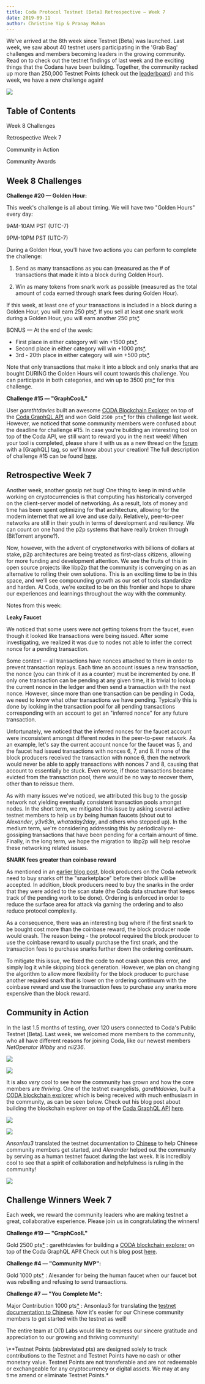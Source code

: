 ```yaml
---
title: Coda Protocol Testnet [Beta] Retrospective — Week 7
date: 2019-09-11
author: Christine Yip & Pranay Mohan
---
```


We've arrived at the 8th week since Testnet [Beta] was launched. Last week, we saw about 40 testnet users participating in the 'Grab Bag' challenges and members becoming leaders in the growing community. Read on to check out the testnet findings of last week and the exciting things that the Codans have been building. Together, the community racked up more than 250,000 Testnet Points (check out the [leaderboard](https://codaprotocol.com/testnet.html)) and this week, we have a new challenge again! 

![](/static/blog/testnet-retro-7/twitter-card.jpg)

## Table of Contents

Week 8 Challenges

Retrospective Week 7

Community in Action

Community Awards

## Week 8 Challenges

**Challenge #20 — Golden Hour:**

This week's challenge is all about timing. We will have two "Golden Hours" every day:

9AM-10AM PST (UTC-7)

9PM-10PM PST (UTC-7)

During a Golden Hour, you'll have two actions you can perform to complete the challenge:

1) Send as many transactions as you can (measured as the # of transactions that made it into a block during Golden Hour).

2) Win as many tokens from snark work as possible (measured as the total amount of coda earned through snark fees during Golden Hour).

If this week, at least one of your transactions is included in a block during a Golden Hour, you will earn 250 pts[\*](#disclaimer).
If you sell at least one snark work during a Golden Hour, you will earn another 250 pts[\*](#disclaimer).

BONUS — At the end of the week:

- First place in either category will win +1500 pts[\*](#disclaimer).
- Second place in either category will win +1000 pts[\*](#disclaimer).
- 3rd - 20th place in either category will win +500 pts[\*](#disclaimer).

Note that only transactions that make it into a block and only snarks that are bought DURING the Golden Hours will count towards this challenge. You can participate in both categories, and win up to 3500 pts[\*](#disclaimer) for this challenge.

**Challenge #15 — "GraphCoolL"**

User *garethtdavies* built an awesome [CODA Blockchain Explorer](https://www.notion.so/codaprotocol/Testnet-Beta-Week-7-Recap-Blog-Post-9a936a0cb3c646189816f6ff872422b8#14bac81942f24cebab129c5b29752e14) on top of the [Coda GraphQL API](https://garethtdavies.com/crypto/first-steps-with-coda-graphql-api.html) and won Gold `2500 pts`[\*](#disclaimer) for this challenge last week. 
However, we noticed that some community members were confused about the deadline for challenge #15. In case you're building an interesting tool on top of the Coda API, we still want to reward you in the next week!
When your tool is completed, please share it with us as a new thread on the [forum](https://forums.codaprotocol.com/) with a [GraphQL] tag, so we'll know about your creation! The full description of challenge #15 can be found [here](https://codaprotocol.com/docs/coda-testnet/#challenges).

## Retrospective Week 7

Another week, another gossip net bug! One thing to keep in mind while working on cryptocurrencies is that computing has historically converged on the client-server model of networking. As a result, lots of money and time has been spent optimizing for that architecture, allowing for the modern internet that we all love and use daily. Relatively, peer-to-peer networks are still in their youth in terms of development and resiliency. We can count on one hand the p2p systems that have really broken through (BitTorrent anyone?).

Now, however, with the advent of cryptonetworks with billions of dollars at stake, p2p architectures are being treated as first-class citizens, allowing for more funding and development attention. We see the fruits of this in open source projects like libp2p that the community is converging on as an alternative to rolling their own solutions. This is an exciting time to be in this space, and we'll see compounding growth as our set of tools standardize and harden. At Coda, we're excited to be on this frontier and hope to share our experiences and learnings throughout the way with the community. 

Notes from this week:

**Leaky Faucet**

We noticed that some users were not getting tokens from the faucet, even though it looked like transactions were being issued. After some investigating, we realized it was due to nodes not able to infer the correct nonce for a pending transaction.

Some context -- all transactions have nonces attached to them in order to prevent transaction replays. Each time an account issues a new transaction, the nonce (you can think of it as a counter) must be incremented by one. If only one transaction can be pending at any given time, it is trivial to lookup the current nonce in the ledger and then send a transaction with the next nonce. However, since more than one transaction can be pending in Coda, we need to know what other transactions we have pending. Typically this is done by looking in the transaction pool for all pending transactions corresponding with an account to get an "inferred nonce" for any future transaction.

Unfortunately, we noticed that the inferred nonces for the faucet account were inconsistent amongst different nodes in the peer-to-peer network. As an example, let's say the current account nonce for the faucet was 5, and the faucet had issued transactions with nonces 6, 7, and 8. If none of the block producers received the transaction with nonce 6, then the network would never be able to apply transactions with nonces 7 and 8, causing that account to essentially be stuck. Even worse, if those transactions became evicted from the transaction pool, there would be no way to recover them, other than to reissue them.

As with many issues we've noticed, we attributed this bug to the gossip network not yielding eventually consistent transaction pools amongst nodes. In the short term, we mitigated this issue by asking several active testnet members to help us by being human faucets (shout out to *Alexander*, *y3v63n*, *whataday2day*, and others who stepped up). In the medium term, we're considering addressing this by periodically re-gossiping transactions that have been pending for a certain amount of time. Finally, in the long term, we hope the migration to libp2p will help resolve these networking related issues.

**SNARK fees greater than coinbase reward**

As mentioned in an [earlier blog post](https://codaprotocol.com/blog/testnet-retro-6.html), block producers on the Coda network need to buy snarks off the "snarketplace" before their block will be accepted. In addition, block producers need to buy the snarks in the order that they were added to the scan state (the Coda data structure that keeps track of the pending work to be done). Ordering is enforced in order to reduce the surface area for attack via gaming the ordering and to also reduce protocol complexity.

As a consequence, there was an interesting bug where if the first snark to be bought cost more than the coinbase reward, the block producer node would crash. The reason being - the protocol required the block producer to use the coinbase reward to usually purchase the first snark, and the transaction fees to purchase snarks further down the ordering continuum.

To mitigate this issue, we fixed the code to not crash upon this error, and simply log it while skipping block generation. However, we plan on changing the algorithm to allow more flexibility for the block producer to purchase another required snark that is lower on the ordering continuum with the coinbase reward and use the transaction fees to purchase any snarks more expensive than the block reward.

## Community in Action

In the last 1.5 months of testing, over 120 users connected to Coda's Public Testnet [Beta]. Last week, we welcomed more members to the community, who all have different reasons for joining Coda, like our newest members *NetOperator Wibby* and *nii236*.

![](/static/blog/testnet-retro-7/netoperator-34ea.png)

![](/static/blog/testnet-retro-7/nii-d2ba.png)

It is also *very* cool to see how the community has grown and how the core members are *thriving*. One of the testnet evangelists, *garethtdavies,* built a [CODA blockchain explorer](https://codaexplorer.garethtdavies.com/) which is being received with much enthusiasm in the community, as can be seen below. Check out his blog post about building the blockchain explorer on top of the [Coda GraphQL API](https://garethtdavies.com/crypto/first-steps-with-coda-graphql-api.html)  [here](https://medium.com/@_garethtdavies/prototyping-a-coda-blockchain-explorer-dbe5c12b4ae2).

![](/static/blog/testnet-retro-7/dmitri-8c11.png)

![](/static/blog/testnet-retro-7/explorer-c05.png)

*Ansonlau3* translated the testnet documentation to [Chinese](http://bit.ly/CodaCN) to help Chinese community members get started, and *Alexander* helped out the community by serving as a human testnet faucet during the last week. It is incredibly cool to see that a spirit of collaboration and helpfulness is ruling in the community!

![](/static/blog/testnet-retro-7/anson-302.png)

## Challenge Winners Week 7

Each week, we reward the community leaders who are making testnet a great, collaborative experience. Please join us in congratulating the winners!

**Challenge #19 — "GraphCoolL"**

Gold 2500 pts[\*](#disclaimer) : garethtdavies for building a [CODA blockchain explorer](https://codaexplorer.garethtdavies.com/) on top of the Coda GraphQL API! Check out his blog post [here](https://medium.com/@_garethtdavies/prototyping-a-coda-blockchain-explorer-dbe5c12b4ae2).

**Challenge #4 — "Community MVP":**

Gold 1000 pts[\*](#disclaimer) : Alexander for being the human faucet when our faucet bot was rebelling and refusing to send transactions.

**Challenge #7 — "You Complete Me":**

Major Contribution 1000 pts[\*](#disclaimer) : Ansonlau3 for translating the [testnet documentation to Chinese](//bit.ly/CodaCN). Now it's easier for our Chinese community members to get started with the testnet as well!

The entire team at O(1) Labs would like to express our sincere gratitude and appreciation to our growing and thriving community!

<div id="disclaimer"></div>
\**Testnet Points (abbreviated pts) are designed solely to track contributions to the Testnet and Testnet Points have no cash or other monetary value. Testnet Points are not transferable and are not redeemable or exchangeable for any cryptocurrency or digital assets. We may at any time amend or eliminate Testnet Points.*

